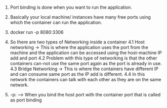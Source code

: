 1. Port binding is done when you want to run the application. 

2. Basically your local machine/ instances have many free ports using which the container can run the application. 

3. docker run -p 8080:3306

4. So there are two types of Networking inside a container
    4.1 Host networking -> This is where the application uses the port from the machine and the application can be accessed using the host-machine IP add and port
    4.2 Problem with this type of networking is that the other containers can-not use the same port again as the port is already in use. 
    4.3 Bridge Networking -> This is where the containers have different IP and can consume same port as the IP add is different. 
    4.4 In this network the containers can talk with each other as they are on the same network. 
    
5. -p<host-port>:<container-port>  --> When you bind the host port with the container port that is called as port binding

